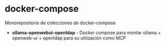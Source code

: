 # docker-compose
Monorepositorio de colecciones de docker-compose

* **ollama-openwebui-openldap** - Docker compose para montar  ollama + openweb-ui + openldap para su utilización como MCP 
